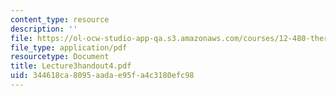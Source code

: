 ```yaml
---
content_type: resource
description: ''
file: https://ol-ocw-studio-app-qa.s3.amazonaws.com/courses/12-480-thermodynamics-for-geoscientists-fall-2006/344618ca8095aadae95fa4c3180efc98_Lecture3handout4.pdf
file_type: application/pdf
resourcetype: Document
title: Lecture3handout4.pdf
uid: 344618ca-8095-aada-e95f-a4c3180efc98
---
```

